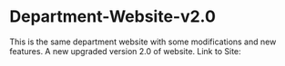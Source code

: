 # Department-Website-v2.0
This is the same department website with some modifications and new features. A new upgraded version 2.0 of website.
Link to Site: 

